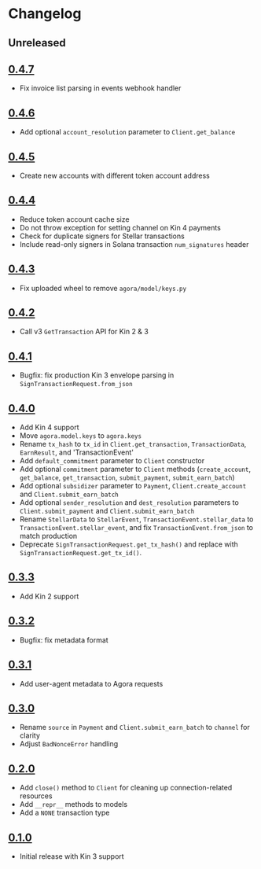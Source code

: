 # Changelog

## Unreleased

## [0.4.7](https://github.com/kinecosystem/kin-python/releases/tag/0.4.7)
- Fix invoice list parsing in events webhook handler

## [0.4.6](https://github.com/kinecosystem/kin-python/releases/tag/0.4.6)
- Add optional `account_resolution` parameter to `Client.get_balance` 

## [0.4.5](https://github.com/kinecosystem/kin-python/releases/tag/0.4.5)
- Create new accounts with different token account address

## [0.4.4](https://github.com/kinecosystem/kin-python/releases/tag/0.4.4)
- Reduce token account cache size
- Do not throw exception for setting channel on Kin 4 payments
- Check for duplicate signers for Stellar transactions
- Include read-only signers in Solana transaction `num_signatures` header

## [0.4.3](https://github.com/kinecosystem/kin-python/releases/tag/0.4.3)
- Fix uploaded wheel to remove `agora/model/keys.py` 

## [0.4.2](https://github.com/kinecosystem/kin-python/releases/tag/0.4.2)
- Call v3 `GetTransaction` API for Kin 2 & 3

## [0.4.1](https://github.com/kinecosystem/kin-python/releases/tag/0.4.1)
- Bugfix: fix production Kin 3 envelope parsing in `SignTransactionRequest.from_json`

## [0.4.0](https://github.com/kinecosystem/kin-python/releases/tag/0.4.0)
- Add Kin 4 support
- Move `agora.model.keys` to `agora.keys`
- Rename `tx_hash` to `tx_id` in `Client.get_transaction`, `TransactionData`, `EarnResult`, and 'TransactionEvent'
- Add `default_commitment` parameter to `Client` constructor
- Add optional `commitment` parameter to `Client` methods (`create_account`, `get_balance`, `get_transaction`, `submit_payment`, `submit_earn_batch`)
- Add optional `subsidizer` parameter to `Payment`, `Client.create_account` and `Client.submit_earn_batch`
- Add optional `sender_resolution` and `dest_resolution` parameters to `Client.submit_payment` and `Client.submit_earn_batch`
- Rename `StellarData` to `StellarEvent`, `TransactionEvent.stellar_data` to `TransactionEvent.stellar_event`, and fix `TransactionEvent.from_json` to match production
- Deprecate `SignTransactionRequest.get_tx_hash()` and replace with `SignTransactionRequest.get_tx_id()`.

## [0.3.3](https://github.com/kinecosystem/kin-python/releases/tag/0.3.3)
- Add Kin 2 support

## [0.3.2](https://github.com/kinecosystem/kin-python/releases/tag/0.3.2)
- Bugfix: fix metadata format

## [0.3.1](https://github.com/kinecosystem/kin-python/releases/tag/0.3.1)
- Add user-agent metadata to Agora requests

## [0.3.0](https://github.com/kinecosystem/kin-python/releases/tag/0.3.0)
- Rename `source` in `Payment` and `Client.submit_earn_batch` to `channel` for clarity
- Adjust `BadNonceError` handling

## [0.2.0](https://github.com/kinecosystem/kin-python/releases/tag/0.2.0)
- Add `close()` method to `Client` for cleaning up connection-related resources
- Add `__repr__` methods to models
- Add a `NONE` transaction type

## [0.1.0](https://github.com/kinecosystem/kin-python/releases/tag/0.1.0)
- Initial release with Kin 3 support
